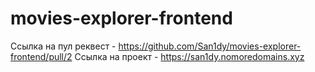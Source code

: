 # movies-explorer-frontend

Ссылка на пул реквест - https://github.com/San1dy/movies-explorer-frontend/pull/2
Ссылка на проект - https://san1dy.nomoredomains.xyz
